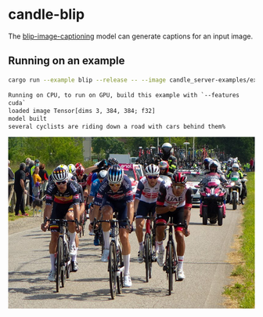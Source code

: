 # candle-blip

The
[blip-image-captioning](https://huggingface.co/Salesforce/blip-image-captioning-base)
model can generate captions for an input image.

## Running on an example

```bash
cargo run --example blip --release -- --image candle_server-examples/examples/yolo-v8/assets/bike.jpg
```

```
Running on CPU, to run on GPU, build this example with `--features cuda`
loaded image Tensor[dims 3, 384, 384; f32]
model built
several cyclists are riding down a road with cars behind them%
```

![Leading group, Giro d'Italia 2021](../yolo-v8/assets/bike.jpg)
